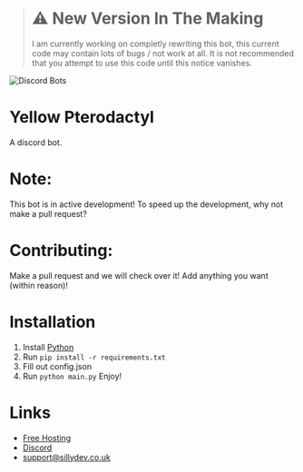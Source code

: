 > # **⚠️ New Version In The Making**<br>
> I am currently working on completly rewriting this bot, this current code may contain lots of bugs / not work at all. It is not recommended that you attempt to use this code until this notice vanishes.








![Discord Bots](https://top.gg/api/widget/1037361246464393216.svg)
# Yellow Pterodactyl
A discord bot.
# Note:
This bot is in active development! To speed up the development, why not make a pull request?

# Contributing:
Make a pull request and we will check over it! Add anything you want (within reason)!

# Installation
1. Install [Python](https://www.python.org/downloads/)
2. Run ```pip install -r requirements.txt ```
3. Fill out config.json
4. Run ```python main.py```
Enjoy!

# Links
- [Free Hosting](https://client.sillydev.co.uk)
- [Discord](https://discord.gg/WeQ3TpdfZM)
- support@sillydev.co.uk
